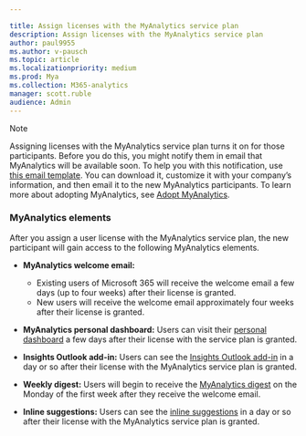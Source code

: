 ```yaml
---

title: Assign licenses with the MyAnalytics service plan
description: Assign licenses with the MyAnalytics service plan
author: paul9955
ms.author: v-pausch
ms.topic: article
ms.localizationpriority: medium 
ms.prod: Mya
ms.collection: M365-analytics
manager: scott.ruble
audience: Admin
---
```


<!-- If you don’t want a user to see any statistics from MyAnalytics, you can disable the MyAnalytics service plan for that user. -->

>[!Note]
>Assigning licenses with the MyAnalytics service plan turns it on for those participants. Before you do this, you might notify them in email that MyAnalytics will be available soon. To help you with this notification, use [this email template](MyAnalytics-announcement-template.docx). You can download it, customize it with your company’s information, and then email it to the new MyAnalytics participants. To learn more about adopting MyAnalytics, see [Adopt MyAnalytics](../Use/MyA-Adoption/adopt-myanalytics.md).  

### MyAnalytics elements

<!-- Updated for Anu and Sourabh Feb 2019: -->

After you assign a user license with the MyAnalytics service plan, the new participant will gain access to the following MyAnalytics elements.  

<!--  
> [!Note]
> The following timeframes pertain to the March 2019 distribution of MyAnalytics features. 
-->

 * **MyAnalytics welcome email:**
  
      * Existing users of Microsoft 365 will receive the welcome email a few days (up to four weeks) after their license is granted.
      * New users will receive the welcome email approximately four weeks after their license is granted.

<!--
    > [!Note]
    > Users will not receive the welcome email outside of their work week. If a user's set work week is Monday to Friday, and the person's welcome email would otherwise arrive on a weekend, its arrival time is delayed to the following Monday. For more details, see [MyAnalytics welcome email](../Use/MyA-Welcome-email.md).
-->

 * **MyAnalytics personal dashboard:** Users can visit their [personal dashboard](../Use/dashboard-2.md) a few days after their license with the service plan is granted.

 * **Insights Outlook add-in:** Users can see the [Insights Outlook add-in](../Use/add-in.md) in a day or so after their license with the MyAnalytics service plan is granted.

 * **Weekly digest:** Users will begin to receive the [MyAnalytics digest](../Use/email-digest-2.md) on the Monday of the first week after they receive the welcome email.

 * **Inline suggestions:** Users can see the [inline suggestions](../use/mya-notifications.md) in a day or so after their license with the MyAnalytics service plan is granted.
